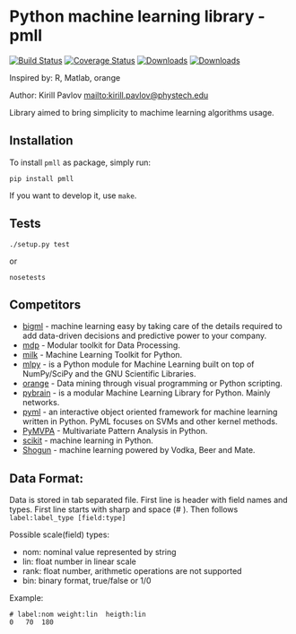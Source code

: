 # Python machine learning library - pmll

[![Build Status](https://travis-ci.org/pavlov99/pmll.png?branch=master)](https://travis-ci.org/pavlov99/pmll)
[![Coverage Status](https://coveralls.io/repos/pavlov99/pmll/badge.png)](https://coveralls.io/r/pavlov99/pmll)
[![Downloads](https://pypip.in/v/pmll/badge.png)](https://crate.io/package/pmll)
[![Downloads](https://pypip.in/d/pmll/badge.png)](https://crate.io/package/pmll)

Inspired by: R, Matlab, orange

Author: Kirill Pavlov <mailto:kirill.pavlov@phystech.edu>

Library aimed to bring simplicity to machime learning algorithms usage.

## Installation
To install `pmll` as package, simply run:

    pip install pmll

If you want to develop it, use `make`.

## Tests

    ./setup.py test

or

    nosetests

## Competitors

* [bigml](https://github.com/bigmlcom/python) - machine learning easy by taking care of the details required to add data-driven decisions and predictive power to your company.
* [mdp](http://mdp-toolkit.sourceforge.net/) - Modular toolkit for Data Processing.
* [milk](http://luispedro.org/software/milk) - Machine Learning Toolkit for Python.
* [mlpy](http://mlpy.sourceforge.net/) - is a Python module for Machine Learning built on top of NumPy/SciPy and the GNU Scientific Libraries.
* [orange](http://orange.biolab.si/) - Data mining through visual programming or Python scripting.
* [pybrain](http://pybrain.org/) - is a modular Machine Learning Library for Python. Mainly networks.
* [pyml](http://pyml.sourceforge.net/) - an interactive object oriented framework for machine learning written in Python. PyML focuses on SVMs and other kernel methods.
* [PyMVPA](http://www.pymvpa.org/) - Multivariate Pattern Analysis in Python.
* [scikit](http://scikit-learn.org/stable/) - machine learning in Python.
* [Shogun](http://shogun-toolbox.org/) - machine learning powered by Vodka, Beer and Mate.


## Data Format:
Data is stored in tab separated file. First line is header with field names and types. First line starts with sharp and space (# ). Then follows `label:label_type [field:type]`

Possible scale(field) types:

* nom:  nominal value represented by string
* lin:  float number in linear scale
* rank: float number, arithmetic operations are not supported
* bin:  binary format, true/false or 1/0

Example:

    # label:nom	weight:lin	heigth:lin
    0	70	180
